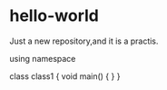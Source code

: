 # hello-world
Just a new repository,and it is a practis.

using namespace

class class1
{
  void main()
  {
  }
}
